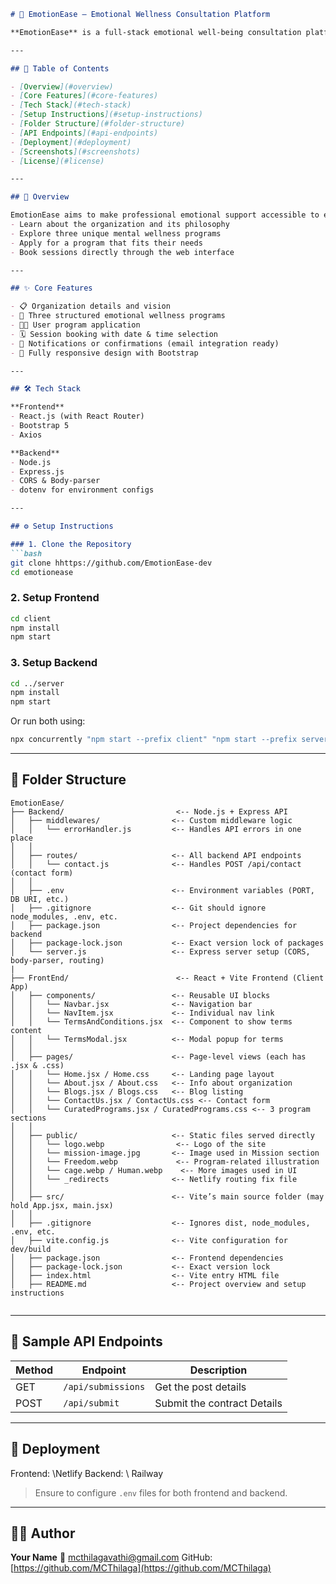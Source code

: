 ````markdown
# 🧠 EmotionEase – Emotional Wellness Consultation Platform

**EmotionEase** is a full-stack emotional well-being consultation platform where users can explore wellness programs, understand the organization's mission, and book sessions for mental and emotional support. This web app is developed using **React.js**, **Node.js**, **Express.js**, and styled with **Bootstrap**.

---

## 📌 Table of Contents

- [Overview](#overview)
- [Core Features](#core-features)
- [Tech Stack](#tech-stack)
- [Setup Instructions](#setup-instructions)
- [Folder Structure](#folder-structure)
- [API Endpoints](#api-endpoints)
- [Deployment](#deployment)
- [Screenshots](#screenshots)
- [License](#license)

---

## 📖 Overview

EmotionEase aims to make professional emotional support accessible to everyone through an intuitive consultation booking system. Users can:
- Learn about the organization and its philosophy
- Explore three unique mental wellness programs
- Apply for a program that fits their needs
- Book sessions directly through the web interface

---

## ✨ Core Features

- 📋 Organization details and vision
- 🧘 Three structured emotional wellness programs
- 🧑‍💼 User program application
- 🗓️ Session booking with date & time selection
- 📩 Notifications or confirmations (email integration ready)
- 📱 Fully responsive design with Bootstrap

---

## 🛠 Tech Stack

**Frontend**
- React.js (with React Router)
- Bootstrap 5
- Axios

**Backend**
- Node.js
- Express.js
- CORS & Body-parser
- dotenv for environment configs

---

## ⚙️ Setup Instructions

### 1. Clone the Repository
```bash
git clone hhttps://github.com/EmotionEase-dev
cd emotionease
````

### 2. Setup Frontend

```bash
cd client
npm install
npm start
```

### 3. Setup Backend

```bash
cd ../server
npm install
npm start
```

Or run both using:

```bash
npx concurrently "npm start --prefix client" "npm start --prefix server"
```

---

## 📁 Folder Structure

```
EmotionEase/
├── Backend/                         <-- Node.js + Express API
│   ├── middlewares/                <-- Custom middleware logic
│   │   └── errorHandler.js         <-- Handles API errors in one place
│   │
│   ├── routes/                     <-- All backend API endpoints
│   │   └── contact.js              <-- Handles POST /api/contact (contact form)
│   │
│   ├── .env                        <-- Environment variables (PORT, DB URI, etc.)
│   ├── .gitignore                  <-- Git should ignore node_modules, .env, etc.
│   ├── package.json                <-- Project dependencies for backend
│   ├── package-lock.json           <-- Exact version lock of packages
│   └── server.js                   <-- Express server setup (CORS, body-parser, routing)
|
├── FrontEnd/                        <-- React + Vite Frontend (Client App)
│   ├── components/                 <-- Reusable UI blocks
│   │   └── Navbar.jsx              <-- Navigation bar
│   │   └── NavItem.jsx             <-- Individual nav link
│   │   └── TermsAndConditions.jsx  <-- Component to show terms content
│   │   └── TermsModal.jsx          <-- Modal popup for terms
│   │ 
│   ├── pages/                      <-- Page-level views (each has .jsx & .css)
│   │   └── Home.jsx / Home.css     <-- Landing page layout
│   │   └── About.jsx / About.css   <-- Info about organization
│   │   └── Blogs.jsx / Blogs.css   <-- Blog listing
│   │   └── ContactUs.jsx / ContactUs.css <-- Contact form
│   │   └── CuratedPrograms.jsx / CuratedPrograms.css <-- 3 program sections
│   │
│   ├── public/                     <-- Static files served directly
│   │   └── logo.webp                <-- Logo of the site
│   │   └── mission-image.jpg       <-- Image used in Mission section
│   │   └── Freedom.webp             <-- Program-related illustration
│   │   └── cage.webp / Human.webp    <-- More images used in UI
│   │   └── _redirects              <-- Netlify routing fix file
│   │
│   ├── src/                        <-- Vite’s main source folder (may hold App.jsx, main.jsx)
│   │
│   ├── .gitignore                  <-- Ignores dist, node_modules, .env, etc.
│   ├── vite.config.js              <-- Vite configuration for dev/build
│   ├── package.json                <-- Frontend dependencies
│   ├── package-lock.json           <-- Exact version lock
│   ├── index.html                  <-- Vite entry HTML file
│   ├── README.md                   <-- Project overview and setup instructions


```

---

## 🔌 Sample API Endpoints

| Method | Endpoint            | Description                   |
| ------ | ------------------- | ----------------------------- |
| GET    | `/api/submissions`  | Get the post details          |
| POST   | `/api/submit`       | Submit the contract Details   |

---

## 🚀 Deployment

Frontend: \Netlify
Backend: \ Railway

> Ensure to configure `.env` files for both frontend and backend.

---

## 🙋‍♀️ Author

**Your Name**
📧 [mcthilagavathi@gmail.com](mailto:mcthilagavathi@gmail.com)
GitHub: [https://github.com/MCThilaga](https://github.com/MCThilaga)
